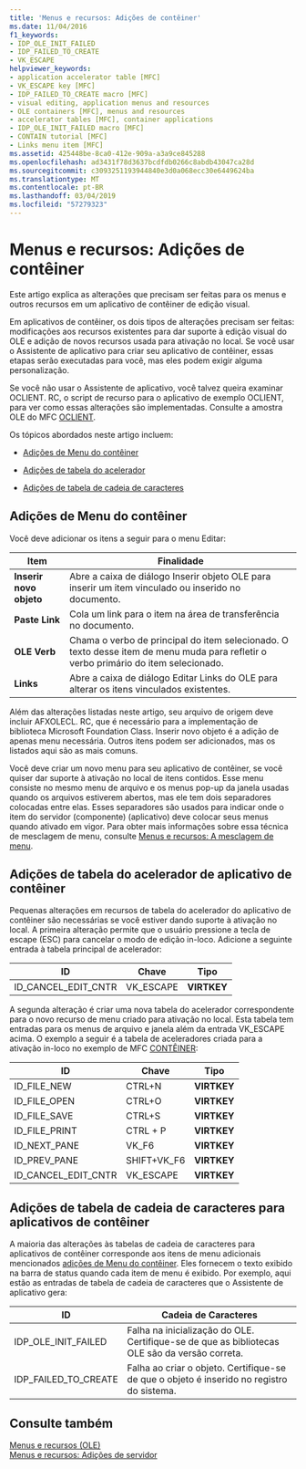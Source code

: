```yaml
---
title: 'Menus e recursos: Adições de contêiner'
ms.date: 11/04/2016
f1_keywords:
- IDP_OLE_INIT_FAILED
- IDP_FAILED_TO_CREATE
- VK_ESCAPE
helpviewer_keywords:
- application accelerator table [MFC]
- VK_ESCAPE key [MFC]
- IDP_FAILED_TO_CREATE macro [MFC]
- visual editing, application menus and resources
- OLE containers [MFC], menus and resources
- accelerator tables [MFC], container applications
- IDP_OLE_INIT_FAILED macro [MFC]
- CONTAIN tutorial [MFC]
- Links menu item [MFC]
ms.assetid: 425448be-8ca0-412e-909a-a3a9ce845288
ms.openlocfilehash: ad3431f78d3637bcdfdb0266c8abdb43047ca28d
ms.sourcegitcommit: c3093251193944840e3d0a068ecc30e6449624ba
ms.translationtype: MT
ms.contentlocale: pt-BR
ms.lasthandoff: 03/04/2019
ms.locfileid: "57279323"
---
```

# <a name="menus-and-resources-container-additions"></a>Menus e recursos: Adições de contêiner

Este artigo explica as alterações que precisam ser feitas para os menus e outros recursos em um aplicativo de contêiner de edição visual.

Em aplicativos de contêiner, os dois tipos de alterações precisam ser feitas: modificações aos recursos existentes para dar suporte à edição visual do OLE e adição de novos recursos usada para ativação no local. Se você usar o Assistente de aplicativo para criar seu aplicativo de contêiner, essas etapas serão executadas para você, mas eles podem exigir alguma personalização.

Se você não usar o Assistente de aplicativo, você talvez queira examinar OCLIENT. RC, o script de recurso para o aplicativo de exemplo OCLIENT, para ver como essas alterações são implementadas. Consulte a amostra OLE do MFC [OCLIENT](../visual-cpp-samples.md).

Os tópicos abordados neste artigo incluem:

- [Adições de Menu do contêiner](#_core_container_menu_additions)

- [Adições de tabela do acelerador](#_core_container_application_accelerator_table_additions)

- [Adições de tabela de cadeia de caracteres](#_core_string_table_additions_for_container_applications)

##  <a name="_core_container_menu_additions"></a> Adições de Menu do contêiner

Você deve adicionar os itens a seguir para o menu Editar:

|Item|Finalidade|
|----------|-------------|
|**Inserir novo objeto**|Abre a caixa de diálogo Inserir objeto OLE para inserir um item vinculado ou inserido no documento.|
|**Paste Link**|Cola um link para o item na área de transferência no documento.|
|**OLE Verb**|Chama o verbo de principal do item selecionado. O texto desse item de menu muda para refletir o verbo primário do item selecionado.|
|**Links**|Abre a caixa de diálogo Editar Links do OLE para alterar os itens vinculados existentes.|

Além das alterações listadas neste artigo, seu arquivo de origem deve incluir AFXOLECL. RC, que é necessário para a implementação de biblioteca Microsoft Foundation Class. Inserir novo objeto é a adição de apenas menu necessária. Outros itens podem ser adicionados, mas os listados aqui são as mais comuns.

Você deve criar um novo menu para seu aplicativo de contêiner, se você quiser dar suporte à ativação no local de itens contidos. Esse menu consiste no mesmo menu de arquivo e os menus pop-up da janela usadas quando os arquivos estiverem abertos, mas ele tem dois separadores colocadas entre elas. Esses separadores são usados para indicar onde o item do servidor (componente) (aplicativo) deve colocar seus menus quando ativado em vigor. Para obter mais informações sobre essa técnica de mesclagem de menu, consulte [Menus e recursos: A mesclagem de menu](../mfc/menus-and-resources-menu-merging.md).

##  <a name="_core_container_application_accelerator_table_additions"></a> Adições de tabela do acelerador de aplicativo de contêiner

Pequenas alterações em recursos de tabela do acelerador do aplicativo de contêiner são necessárias se você estiver dando suporte à ativação no local. A primeira alteração permite que o usuário pressione a tecla de escape (ESC) para cancelar o modo de edição in-loco. Adicione a seguinte entrada à tabela principal de acelerador:

|ID|Chave|Tipo|
|--------|---------|----------|
|ID_CANCEL_EDIT_CNTR|VK_ESCAPE|**VIRTKEY**|

A segunda alteração é criar uma nova tabela do acelerador correspondente para o novo recurso de menu criado para ativação no local. Esta tabela tem entradas para os menus de arquivo e janela além da entrada VK_ESCAPE acima. O exemplo a seguir é a tabela de aceleradores criada para a ativação in-loco no exemplo de MFC [CONTÊINER](../visual-cpp-samples.md):

|ID|Chave|Tipo|
|--------|---------|----------|
|ID_FILE_NEW|CTRL+N|**VIRTKEY**|
|ID_FILE_OPEN|CTRL+O|**VIRTKEY**|
|ID_FILE_SAVE|CTRL+S|**VIRTKEY**|
|ID_FILE_PRINT|CTRL + P|**VIRTKEY**|
|ID_NEXT_PANE|VK_F6|**VIRTKEY**|
|ID_PREV_PANE|SHIFT+VK_F6|**VIRTKEY**|
|ID_CANCEL_EDIT_CNTR|VK_ESCAPE|**VIRTKEY**|

##  <a name="_core_string_table_additions_for_container_applications"></a> Adições de tabela de cadeia de caracteres para aplicativos de contêiner

A maioria das alterações às tabelas de cadeia de caracteres para aplicativos de contêiner corresponde aos itens de menu adicionais mencionados [adições de Menu do contêiner](#_core_container_menu_additions). Eles fornecem o texto exibido na barra de status quando cada item de menu é exibido. Por exemplo, aqui estão as entradas de tabela de cadeia de caracteres que o Assistente de aplicativo gera:

|ID|Cadeia de Caracteres|
|--------|------------|
|IDP_OLE_INIT_FAILED|Falha na inicialização do OLE. Certifique-se de que as bibliotecas OLE são da versão correta.|
|IDP_FAILED_TO_CREATE|Falha ao criar o objeto. Certifique-se de que o objeto é inserido no registro do sistema.|

## <a name="see-also"></a>Consulte também

[Menus e recursos (OLE)](../mfc/menus-and-resources-ole.md)<br/>
[Menus e recursos: Adições de servidor](../mfc/menus-and-resources-server-additions.md)
